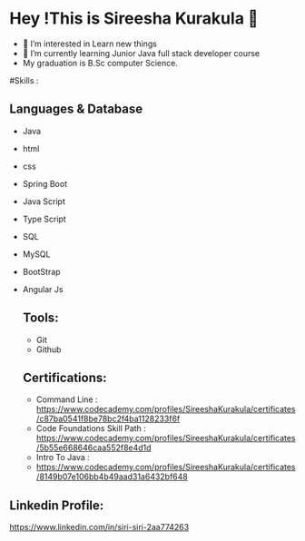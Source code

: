 # Hey !This is Sireesha Kurakula 👋 
- 👀 I’m interested in Learn new things 
- 🌱 I’m currently learning Junior Java full stack developer course
-   My graduation is B.Sc computer Science.

#Skills :
## Languages & Database
- Java
- html
- css
- Spring Boot
- Java Script
- Type Script
- SQL
- MySQL
- BootStrap
- Angular Js

  ## Tools:
  - Git
  - Github

  ## Certifications:
  - Command Line :
https://www.codecademy.com/profiles/SireeshaKurakula/certificates/c87ba0541f8be78bc2f4ba1128233f6f
  - Code Foundations Skill Path :
    https://www.codecademy.com/profiles/SireeshaKurakula/certificates/5b55e668646caa552f8e4d1d
  - Intro To Java :
  - https://www.codecademy.com/profiles/SireeshaKurakula/certificates/8149b07e106bb4b49aad31a6432bf648
    
    
  
  
## Linkedin Profile:
https://www.linkedin.com/in/siri-siri-2aa774263

